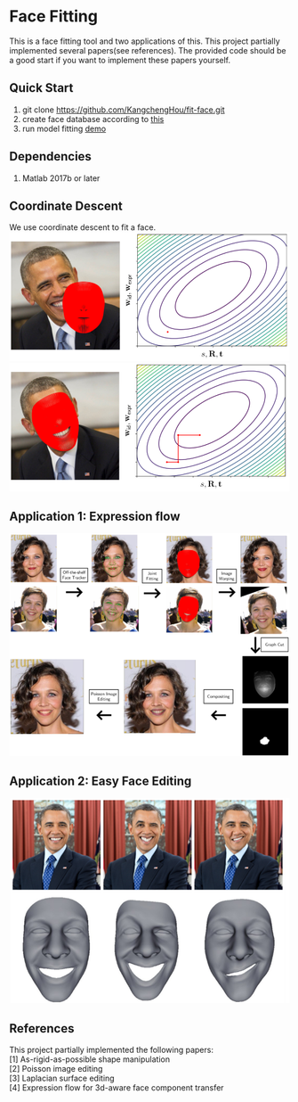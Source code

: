 # Face Fitting
This is a face fitting tool and two applications of this. This project partially implemented several papers(see references). The provided code should be a good start if you want to implement these papers yourself.
## Quick Start
1. git clone https://github.com/KangchengHou/fit-face.git
2. create face database according to [this](./src/metadata)
3. run model fitting [demo](./src/demo/fit_model_demo.m)


## Dependencies
1. Matlab 2017b or later


## Coordinate Descent
We use coordinate descent to fit a face.
![](./images/cd1.png)
![](./images/cd2.png)

## Application 1: Expression flow
![](./images/expression-flow-pipeline.png)

## Application 2: Easy Face Editing
![](./images/face-editing.png)

## References
This project partially implemented the following papers:  
[1] As-rigid-as-possible shape manipulation  
[2] Poisson image editing  
[3] Laplacian surface editing  
[4] Expression flow for 3d-aware face component transfer